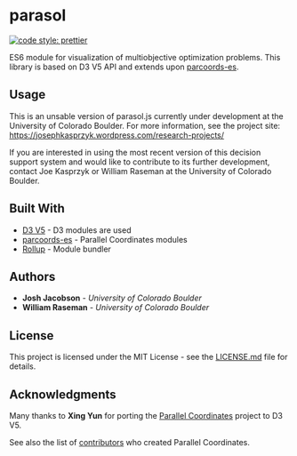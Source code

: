 # parasol

[![code style: prettier](https://img.shields.io/badge/code_style-prettier-ff69b4.svg?style=flat-square)](https://github.com/prettier/prettier)

ES6 module for visualization of multiobjective optimization problems. This library is based on D3 V5 API and extends upon [parcoords-es](https://github.com/BigFatDog/parcoords-es).


## Usage
This is an unsable version of parasol.js currently under
development at the University of Colorado Boulder. For more information, see the project site: https://josephkasprzyk.wordpress.com/research-projects/

If you are interested in using the most recent version of this decision support
system and would like to contribute to its further development, contact Joe
Kasprzyk or William Raseman at the University of Colorado Boulder.

## Built With

* [D3 V5](https://d3js.org/) - D3 modules are used
* [parcoords-es](https://github.com/BigFatDog/parcoords-es) - Parallel Coordinates modules
* [Rollup](https://github.com/rollup/rollup) - Module bundler

## Authors

* **Josh Jacobson** - *University of Colorado Boulder*
* **William Raseman** - *University of Colorado Boulder*

## License

This project is licensed under the MIT License - see the [LICENSE.md](LICENSE.md) file for details.

## Acknowledgments

Many thanks to **Xing Yun** for porting the [Parallel Coordinates](https://github.com/syntagmatic/parallel-coordinates) project to D3 V5.

See also the list of [contributors](https://github.com/syntagmatic/parallel-coordinates/graphs/contributors) who created Parallel Coordinates.
